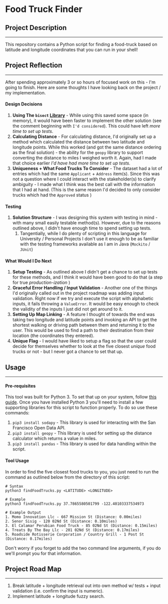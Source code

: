 # Food Truck Finder
## Project Description

---

This repository contains a Python script for finding a food-truck based on latitude and longitude coordinates that you
can run in your shell!


## Project Reflection

---
After spending approximately 3 or so hours of focused work on this - I'm going to finish. Here are some thoughts I have looking back on the project / my implementation. 

#### Design Decisions
1. **Using The `bisect` [Library](https://docs.python.org/3/library/bisect.html)** - While using this saved some space (in memory), it would have been faster to implement the other solution (see the comment beginning with `I'd considered`). This could have left _more time to set up tests_.
2. **Calculating Distance** - For calculating distance, I'd originally set up a method which calculated the distance between two latitude and longitude points. While this worked (and got the same distance ordering as the final solution) - the ability for the `geopy` library to support converting the distance to miles I weighed worth it. Again, had I made that choice earlier _I'd have had more time to set up tests._
3. **Uniqueness + What Food Trucks To Consider** - The dataset had a lot of entries which had the same `Applicant` + `Address` item(s). Since this was not a question where I could interact with the stakeholder(s) to clarify ambiguity - I made what I think was the best call with the information that I had at hand. (This is the same reason I'd decided to only consider trucks which had the `Approved` status ) 
#### Testing
1. **Solution Structure** - I was designing this system with testing in mind - with many small easily testable method(s). However, due to the reasons outlined above, I didn't have enough time to spend setting up tests. 
   1. Tangentially, while I do plenty of scripting in this language for University / Personal Projects I don't use it enough to be as familiar with the testing frameworks available as I am in Java (`Mockito` / `JUnit`)

#### What Would I Do Next 
1. **Setup Testing** - As outlined above I didn't get a chance to set up tests for these methods, and I think it would have been good to do that (a step for true _production-ization_ )
2. **Graceful Error Handling / Input Validation** - Another one of the things I'd originally called out in the project roadmap was adding input validation. Right now if we try and execute the script with alphabetic inputs, it fails throwing a `ValueError`. It would be easy enough to check the validity of the inputs I just did not get around to it.
3. **Setting Up Map Linking** - A feature I thought of towards the end was taking two longitude and latitude points and invoking an API to get the shortest walking or driving path between them and returning it to the user. This would be used to find a path to their destination from their location (the coordinates they entered). 
4. **Unique Flag** - I would have liked to setup a flag so that the user could decide for themselves whether to look at the five closest _unique_ food trucks or not - but I never got a chance to set that up. 
 
## Usage

---

#### Pre-requisites

This tool was built for Python 3. To set that up on your system,
follow [this guide](https://realpython.com/installing-python/). Once you have installed Python 3 you'll need to install
a few supporting libraries for this script to function properly. To do so use these commands:

1. `pip3 install sodapy` - This library is used for interacting with the San Francisco Open Data API.
2. `pip3 install geopy` - This library is used for setting up the distance calculator which returns a value in miles.
3. `pip3 install pandas` - This library is used for data handling within the script. 

#### Tool Usage

In order to find the five closest food trucks to you, you just need to run the command as outlined below from the directory of this script:

```commandline
# Syntax
python3 findFoodTrucks.py <LATITUDE> <LONGITUDE>

# Example
python3 findFoodTrucks.py 37.7865580501799 -122.40103337534973

# Example Output
1. Momo Innovation Llc - 667 Mission St (Distance: 0.00miles)
2. Senor Sisig - 120 02Nd St (Distance: 0.10miles)
3. El Calamar Perubian Food Truck - 85 02Nd St (Distance: 0.15miles)
4. Treats By The Bay Llc - 201 02Nd St (Distance: 0.17miles)
5. Roadside Rotisserie Corporation / Country Grill - 1 Post St (Distance: 0.17miles)
```

Don't worry if you forget to add the two command line arguments, if you do we'll prompt you for that information.

## Project Road Map

---
1. Break latitude + longitude retrieval out into own method w/ tests + input validation (i.e. confirm the input is numeric).
2. Implement latitude + longitude fuzzy search.
